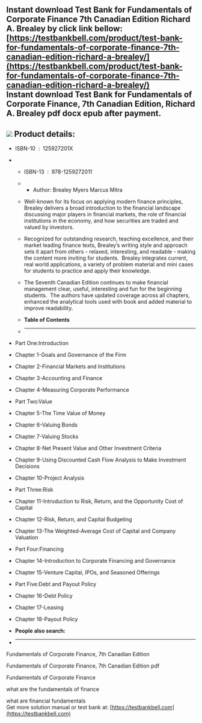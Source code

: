 Instant download **Test Bank for Fundamentals of Corporate Finance 7th Canadian Edition Richard A. Brealey** by click link bellow:  
[https://testbankbell.com/product/test-bank-for-fundamentals-of-corporate-finance-7th-canadian-edition-richard-a-brealey/](https://testbankbell.com/product/test-bank-for-fundamentals-of-corporate-finance-7th-canadian-edition-richard-a-brealey/)  
**Instant download Test Bank for Fundamentals of Corporate Finance, 7th Canadian Edition, Richard A. Brealey pdf docx epub after payment.**
-------------------------------------------------------------------------------------------------------------------------------------------


![](https://testbankbell.com/wp-content/uploads/2023/05/9781259272011_TestBank.jpeg)
**Product details:**
--------------------


* ISBN-10 ‏ : ‎ 125927201X
* * ISBN-13 ‏ : ‎ 978-1259272011
  * * Author: Brealey Myers Marcus Mitra
   
  * Well-known for its focus on applying modern finance principles, Brealey delivers a broad introduction to the financial landscape discussing major players in financial markets, the role of financial institutions in the economy, and how securities are traded and valued by investors.
 
  * Recognized for outstanding research, teaching excellence, and their market leading finance texts, Brealey’s writing style and approach sets it apart from others - relaxed, interesting, and readable - making the content more inviting for students.  Brealey integrates current, real world applications, a variety of problem material and mini cases for students to practice and apply their knowledge.
 
  * The Seventh Canadian Edition continues to make financial management clear, useful, interesting and fun for the beginning students.  The authors have updated coverage across all chapters, enhanced the analytical tools used with book and added material to improve readability.
  * **Table of Contents**
  * ---------------------
 
* Part One:Introduction
* Chapter 1-Goals and Governance of the Firm
* Chapter 2-Financial Markets and Institutions
* Chapter 3-Accounting and Finance
* Chapter 4-Measuring Corporate Performance

* Part Two:Value
* Chapter 5-The Time Value of Money
* Chapter 6-Valuing Bonds
* Chapter 7-Valuing Stocks
* Chapter 8-Net Present Value and Other Investment Criteria
* Chapter 9-Using Discounted Cash Flow Analysis to Make Investment Decisions
* Chapter 10-Project Analysis

* Part Three:Risk
* Chapter 11-Introduction to Risk, Return, and the Opportunity Cost of Capital
* Chapter 12-Risk, Return, and Capital Budgeting
* Chapter 13-The Weighted-Average Cost of Capital and Company Valuation

* Part Four:Financing
* Chapter 14-Introduction to Corporate Financing and Governance
* Chapter 15-Venture Capital, IPOs, and Seasoned Offerings

* Part Five:Debt and Payout Policy
* Chapter 16-Debt Policy
* Chapter 17-Leasing
* Chapter 18-Payout Policy
* **People also search:**
* -----------------------

Fundamentals of Corporate Finance, 7th Canadian Edition

Fundamentals of Corporate Finance, 7th Canadian Edition pdf

Fundamentals of Corporate Finance

what are the fundamentals of finance

what are financial fundamentals  
 Get more solution manual or test bank at: [https://testbankbell.com](https://testbankbell.com)
